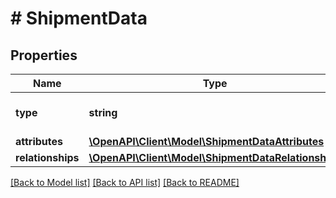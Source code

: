 # # ShipmentData

## Properties

Name | Type | Description | Notes
------------ | ------------- | ------------- | -------------
**type** | **string** | The resource&#39;s type |
**attributes** | [**\OpenAPI\Client\Model\ShipmentDataAttributes**](ShipmentDataAttributes.md) |  |
**relationships** | [**\OpenAPI\Client\Model\ShipmentDataRelationships**](ShipmentDataRelationships.md) |  | [optional]

[[Back to Model list]](../../README.md#models) [[Back to API list]](../../README.md#endpoints) [[Back to README]](../../README.md)
